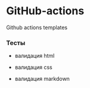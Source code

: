 # GitHub-actions

Github actions templates

### Тесты

- валидация html

- валидация css

- валидация markdown
